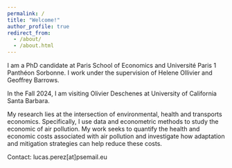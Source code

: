 ```yaml
---
permalink: /
title: "Welcome!"
author_profile: true
redirect_from: 
  - /about/
  - /about.html
---
```


I am a PhD candidate at Paris School of Economics and Université Paris 1 Panthéon Sorbonne. I work under the supervision of Helene Ollivier and Geoffrey Barrows. 

In the Fall 2024, I am visiting Olivier Deschenes at University of California Santa Barbara. 

My research lies at the intersection of environmental, health and transports economics. Specifically, I use data and econometric methods to study the economic of air pollution. My work seeks to quantify the health and economic costs associated with air pollution and investigate how adaptation and mitigation strategies can help reduce these costs.

Contact: lucas.perez[at]psemail.eu
